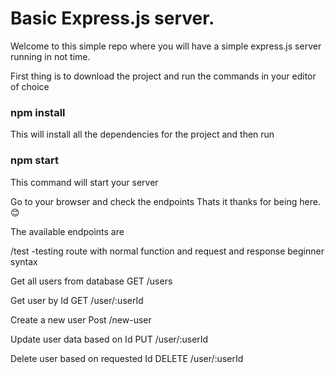 # Basic Express.js server.

Welcome to this simple repo where you will have a simple express.js server running in not time.

First thing is to download the project and run the commands in your editor of choice

### npm install
This will install all the dependencies for the project and then run

### npm start
This command will start your server

Go to your browser and check the endpoints Thats it thanks for being here.😊

The available endpoints are

/test -testing route with normal function and request and response beginner syntax

Get all users from database
GET /users

Get user by Id 
GET /user/:userId

Create a new user
Post /new-user

Update user data based on Id
PUT /user/:userId

Delete user based on requested Id
DELETE /user/:userId